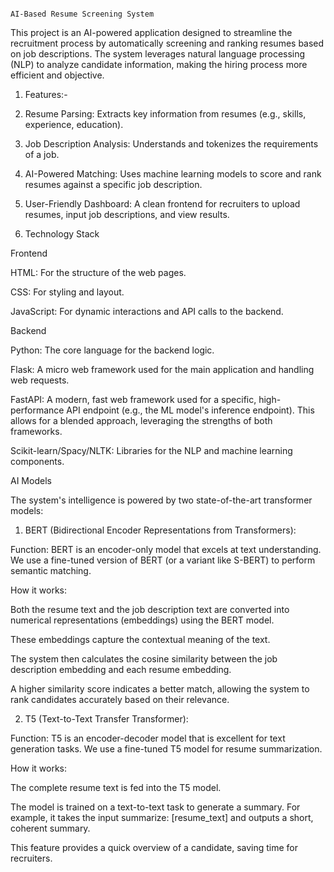                                                                         AI-Based Resume Screening System

This project is an AI-powered application designed to streamline the recruitment process by automatically screening and ranking resumes based on job descriptions. The system leverages natural language processing (NLP) to analyze candidate information, making the hiring process more efficient and objective.

1. Features:- 

1. Resume Parsing: Extracts key information from resumes (e.g., skills, experience, education).

2. Job Description Analysis: Understands and tokenizes the requirements of a job.

3. AI-Powered Matching: Uses machine learning models to score and rank resumes against a specific job description.

4. User-Friendly Dashboard: A clean frontend for recruiters to upload resumes, input job descriptions, and view results.

2. Technology Stack

Frontend

HTML: For the structure of the web pages.

CSS: For styling and layout.

JavaScript: For dynamic interactions and API calls to the backend.

Backend

Python: The core language for the backend logic.

Flask: A micro web framework used for the main application and handling web requests.

FastAPI: A modern, fast web framework used for a specific, high-performance API endpoint (e.g., the ML model's inference endpoint). This allows for a blended approach, leveraging the strengths of both frameworks.

Scikit-learn/Spacy/NLTK: Libraries for the NLP and machine learning components.

AI Models
 
The system's intelligence is powered by two state-of-the-art transformer models:

1. BERT (Bidirectional Encoder Representations from Transformers):

Function: BERT is an encoder-only model that excels at text understanding. We use a fine-tuned version of BERT (or a variant like S-BERT) to perform semantic matching.

How it works:

Both the resume text and the job description text are converted into numerical representations (embeddings) using the BERT model.

These embeddings capture the contextual meaning of the text.

The system then calculates the cosine similarity between the job description embedding and each resume embedding.

A higher similarity score indicates a better match, allowing the system to rank candidates accurately based on their relevance.

2. T5 (Text-to-Text Transfer Transformer):

Function: T5 is an encoder-decoder model that is excellent for text generation tasks. We use a fine-tuned T5 model for resume summarization.

How it works:

The complete resume text is fed into the T5 model.

The model is trained on a text-to-text task to generate a summary. For example, it takes the input summarize: [resume_text] and outputs a short, coherent summary.

This feature provides a quick overview of a candidate, saving time for recruiters.
